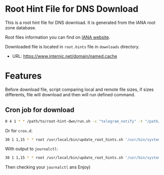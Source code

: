 # Root Hint File for DNS Download

This is a root hint file for DNS download. It is generated from the IANA root zone database.

Root files information you can find on [IANA website](https://www.iana.org/domains/root/files).

Downloaded file is located in `root.hints` file in `downloads` directory.

* URL: https://www.internic.net/domain/named.cache

# Features

Before download file, script comparing local and remote file sizes, if sizes differents, file will download and then will run defined command.

## Cron job for download

```bash
0 4 1 * * /path/to/root-hint-dwn/run.sh -c "telegram_notify" -t "/path/to/dest/root.hints" > /dev/null 2>&1
```

Or for `cron.d`:
```bash
30 1 1,15 * * root /usr/local/bin/update_root_hints.sh '/usr/bin/systemctl restart service' 2>&1
```

With output to `journalctl`:
```bash
30 1 1,15 * * root /usr/local/bin/update_root_hints.sh '/usr/bin/systemctl restart service' | systemd-cat -t myhint
```

Then checking your `journalctl` ans Enjoy)